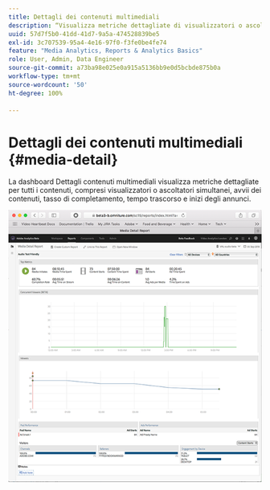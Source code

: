 ```yaml
---
title: Dettagli dei contenuti multimediali
description: “Visualizza metriche dettagliate di visualizzatori o ascoltatori simultanei, avvii del contenuto, tasso di completamento, tempo trascorso e inizi annuncio sulla dashboard Dettagli contenuti multimediali.”
uuid: 57d7f5b0-41dd-41d7-9a5a-474528839be5
exl-id: 3c707539-95a4-4e16-97f0-f3fe0be4fe74
feature: "Media Analytics, Reports & Analytics Basics"
role: User, Admin, Data Engineer
source-git-commit: a73ba98e025e0a915a5136bb9e0d5bcbde875b0a
workflow-type: tm+mt
source-wordcount: '50'
ht-degree: 100%

---
```


# Dettagli dei contenuti multimediali {#media-detail}

La dashboard Dettagli contenuti multimediali visualizza metriche dettagliate per tutti i contenuti, compresi visualizzatori o ascoltatori simultanei, avvii dei contenuti, tasso di completamento, tempo trascorso e inizi degli annunci.

![](assets/media_detail.png)
